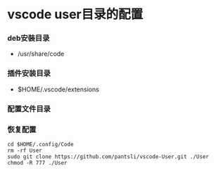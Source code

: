 # vscode user目录的配置

### deb安裝目录
- /usr/share/code
### 插件安装目录
- $HOME/.vscode/extensions

### 配置文件目录

### 恢复配置
```
cd $HOME/.config/Code
rm -rf User
sudo git clone https://github.com/pantsli/vscode-User.git ./User
chmod -R 777 ./User
```